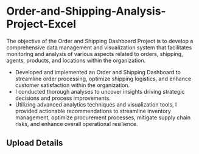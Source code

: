# Order-and-Shipping-Analysis-Project-Excel
The objective of the Order and Shipping Dashboard Project is to develop a comprehensive data management and visualization system that facilitates monitoring and analysis of various aspects related to orders, shipping, agents, products, and locations within the organization.

*	Developed and implemented an Order and Shipping Dashboard to streamline order processing, optimize shipping logistics, and enhance customer satisfaction within the organization.
*	I conducted thorough analyses to uncover insights driving strategic decisions and process improvements. 
*	Utilizing advanced analytics techniques and visualization tools, I provided actionable recommendations to streamline inventory management, optimize procurement processes, mitigate supply chain risks, and enhance overall operational resilience. 

## Upload Details



